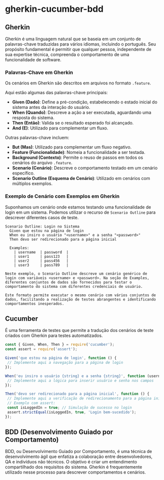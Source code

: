 # gherkin-cucumber-bdd

## Gherkin

Gherkin é uma linguagem natural que se baseia em um conjunto de palavras-chave traduzidas para vários idiomas, incluindo o português. Seu propósito fundamental é permitir que qualquer pessoa, independente de sua expertise técnica, compreenda o comportamento de uma funcionalidade de software.

### Palavras-Chave em Gherkin

Os cenários em Gherkin são descritos em arquivos no formato `.feature`.

Aqui estão algumas das palavras-chave principais:

- **Given (Dado)**: Define a pré-condição, estabelecendo o estado inicial do sistema antes da interação do usuário.
- **When (Quando)**: Descreve a ação a ser executada, aguardando uma resposta do sistema.
- **Then (Então)**: Valida se o resultado esperado foi alcançado.
- **And (E)**: Utilizado para complementar um fluxo.

Outras palavras-chave incluem:

- **But (Mas)**: Utilizado para complementar um fluxo negativo.
- **Feature (Funcionalidade)**: Nomeia a funcionalidade a ser testada.
- **Background (Contexto)**: Permite o reuso de passos em todos os cenários do arquivo `.feature`.
- **Scenario (Cenário)**: Descreve o comportamento testado em um cenário específico.
- **Scenario Outline (Esquema de Cenário)**: Utilizado em cenários com múltiplos exemplos.

### Exemplo de Cenário com Exemplos em Gherkin

Suponhamos um cenário onde estamos testando uma funcionalidade de login em um sistema. Podemos utilizar o recurso de `Scenario Outline` para descrever diferentes casos de teste.

```gherkin
Scenario Outline: Login no Sistema
  Given que estou na página de login
  When eu insiro o usuário "<username>" e a senha "<password>"
  Then devo ser redirecionado para a página inicial

  Examples:
    | username  | password  |
    | user1     | pass123   |
    | user2     | pass456   |
    | user3     | pass789   |

Neste exemplo, o Scenario Outline descreve um cenário genérico de login com variáveis <username> e <password>. Na seção de Examples, diferentes conjuntos de dados são fornecidos para testar o comportamento do sistema com diferentes credenciais de usuário.

Este formato permite executar o mesmo cenário com vários conjuntos de dados, facilitando a realização de testes abrangentes e identificando comportamentos inesperados.

```

## Cucumber

É uma ferramenta de testes que permite a tradução dos cenários de teste criados com Gherkin para testes automatizados.

```javascript
const { Given, When, Then } = require('cucumber');
const assert = require('assert');

Given('que estou na página de login', function () {
 // Implemente aqui a navegação para a página de login
});

When('eu insiro o usuário {string} e a senha {string}', function (username, password) {
 // Implemente aqui a lógica para inserir usuário e senha nos campos
});

Then('devo ser redirecionado para a página inicial', function () {
 // Implemente aqui a verificação de redirecionamento para a página inicial após o login
 // Exemplo com assert:
 const isLoggedIn = true; // Simulação de sucesso no login
 assert.strictEqual(isLoggedIn, true, 'Login bem-sucedido');
});


```

## BDD (Desenvolvimento Guiado por Comportamento)

BDD, ou Desenvolvimento Guiado por Comportamento, é uma técnica de desenvolvimento ágil que enfatiza a colaboração entre desenvolvedores, QA e indivíduos não técnicos. O objetivo é criar um entendimento compartilhado dos requisitos do sistema. Gherkin é frequentemente utilizado nesse processo para descrever comportamentos e cenários.